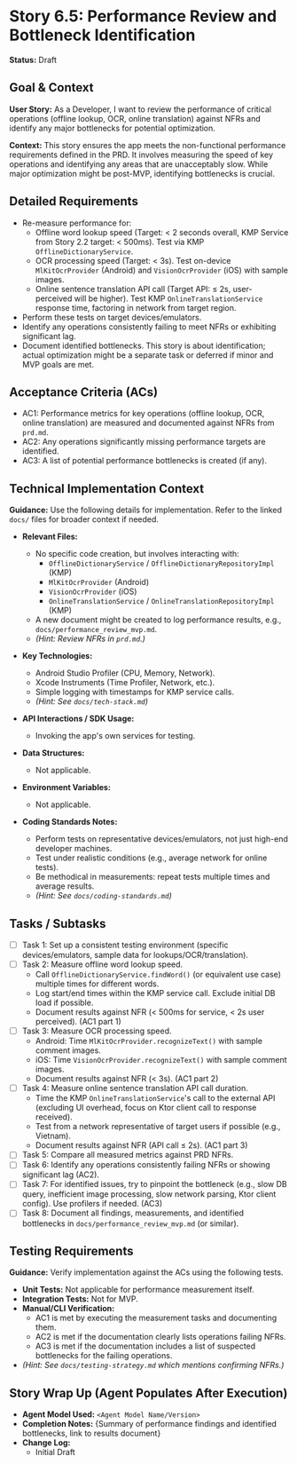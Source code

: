 
# Story 6.5: Performance Review and Bottleneck Identification

**Status:** Draft

## Goal & Context

**User Story:** As a Developer, I want to review the performance of critical operations (offline lookup, OCR, online translation) against NFRs and identify any major bottlenecks for potential optimization.

**Context:** This story ensures the app meets the non-functional performance requirements defined in the PRD. It involves measuring the speed of key operations and identifying any areas that are unacceptably slow. While major optimization might be post-MVP, identifying bottlenecks is crucial.

## Detailed Requirements

- Re-measure performance for:
    - Offline word lookup speed (Target: < 2 seconds overall, KMP Service from Story 2.2 target: < 500ms). Test via KMP `OfflineDictionaryService`.
    - OCR processing speed (Target: < 3s). Test on-device `MlKitOcrProvider` (Android) and `VisionOcrProvider` (iOS) with sample images.
    - Online sentence translation API call (Target API: ≤ 2s, user-perceived will be higher). Test KMP `OnlineTranslationService` response time, factoring in network from target region.
- Perform these tests on target devices/emulators.
- Identify any operations consistently failing to meet NFRs or exhibiting significant lag.
- Document identified bottlenecks. This story is about identification; actual optimization might be a separate task or deferred if minor and MVP goals are met.

## Acceptance Criteria (ACs)

- AC1: Performance metrics for key operations (offline lookup, OCR, online translation) are measured and documented against NFRs from `prd.md`.
- AC2: Any operations significantly missing performance targets are identified.
- AC3: A list of potential performance bottlenecks is created (if any).

## Technical Implementation Context

**Guidance:** Use the following details for implementation. Refer to the linked `docs/` files for broader context if needed.

- **Relevant Files:**
    - No specific code creation, but involves interacting with:
        - `OfflineDictionaryService` / `OfflineDictionaryRepositoryImpl` (KMP)
        - `MlKitOcrProvider` (Android)
        - `VisionOcrProvider` (iOS)
        - `OnlineTranslationService` / `OnlineTranslationRepositoryImpl` (KMP)
    - A new document might be created to log performance results, e.g., `docs/performance_review_mvp.md`.
    - _(Hint: Review NFRs in `prd.md`.)_

- **Key Technologies:**
    - Android Studio Profiler (CPU, Memory, Network).
    - Xcode Instruments (Time Profiler, Network, etc.).
    - Simple logging with timestamps for KMP service calls.
    - _(Hint: See `docs/tech-stack.md`)_

- **API Interactions / SDK Usage:**
    - Invoking the app's own services for testing.

- **Data Structures:**
    - Not applicable.

- **Environment Variables:**
    - Not applicable.

- **Coding Standards Notes:**
    - Perform tests on representative devices/emulators, not just high-end developer machines.
    - Test under realistic conditions (e.g., average network for online tests).
    - Be methodical in measurements: repeat tests multiple times and average results.
    - _(Hint: See `docs/coding-standards.md`)_

## Tasks / Subtasks

- [ ] Task 1: Set up a consistent testing environment (specific devices/emulators, sample data for lookups/OCR/translation).
- [ ] Task 2: Measure offline word lookup speed.
    - Call `OfflineDictionaryService.findWord()` (or equivalent use case) multiple times for different words.
    - Log start/end times within the KMP service call. Exclude initial DB load if possible.
    - Document results against NFR (< 500ms for service, < 2s user perceived). (AC1 part 1)
- [ ] Task 3: Measure OCR processing speed.
    - Android: Time `MlKitOcrProvider.recognizeText()` with sample comment images.
    - iOS: Time `VisionOcrProvider.recognizeText()` with sample comment images.
    - Document results against NFR (< 3s). (AC1 part 2)
- [ ] Task 4: Measure online sentence translation API call duration.
    - Time the KMP `OnlineTranslationService`'s call to the external API (excluding UI overhead, focus on Ktor client call to response received).
    - Test from a network representative of target users if possible (e.g., Vietnam).
    - Document results against NFR (API call ≤ 2s). (AC1 part 3)
- [ ] Task 5: Compare all measured metrics against PRD NFRs.
- [ ] Task 6: Identify any operations consistently failing NFRs or showing significant lag (AC2).
- [ ] Task 7: For identified issues, try to pinpoint the bottleneck (e.g., slow DB query, inefficient image processing, slow network parsing, Ktor client config). Use profilers if needed. (AC3)
- [ ] Task 8: Document all findings, measurements, and identified bottlenecks in `docs/performance_review_mvp.md` (or similar).

## Testing Requirements

**Guidance:** Verify implementation against the ACs using the following tests.
- **Unit Tests:** Not applicable for performance measurement itself.
- **Integration Tests:** Not for MVP.
- **Manual/CLI Verification:**
    - AC1 is met by executing the measurement tasks and documenting them.
    - AC2 is met if the documentation clearly lists operations failing NFRs.
    - AC3 is met if the documentation includes a list of suspected bottlenecks for the failing operations.
- _(Hint: See `docs/testing-strategy.md` which mentions confirming NFRs.)_

## Story Wrap Up (Agent Populates After Execution)

- **Agent Model Used:** `<Agent Model Name/Version>`
- **Completion Notes:** {Summary of performance findings and identified bottlenecks, link to results document}
- **Change Log:**
    - Initial Draft